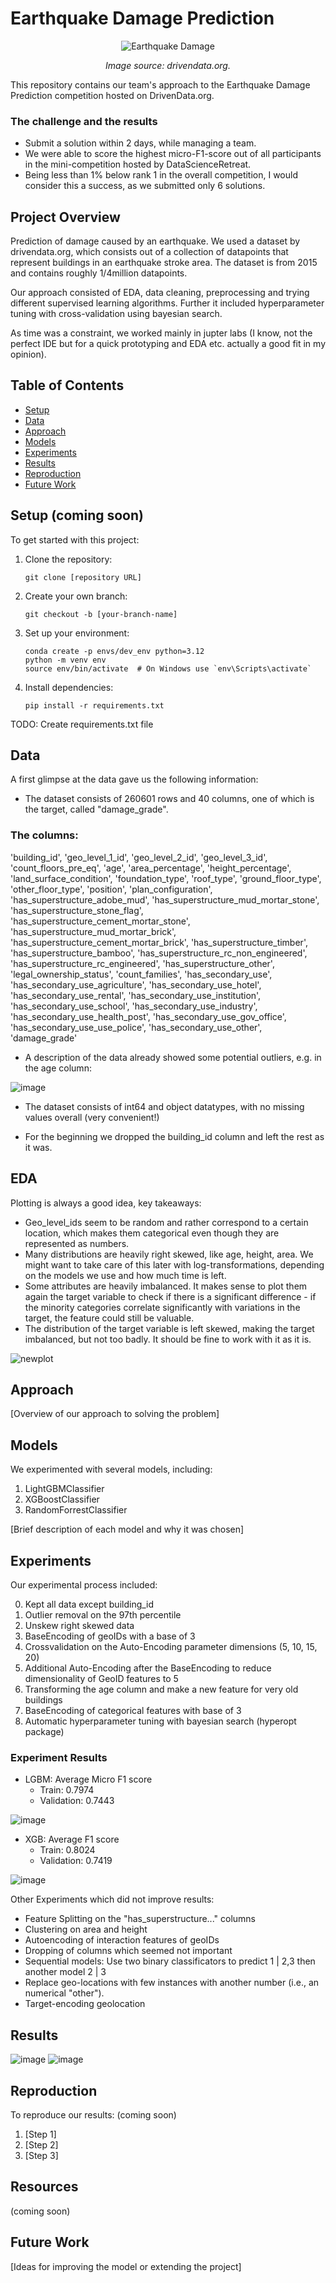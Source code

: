# Earthquake Damage Prediction
<p align="center"> <img src="https://github.com/user-attachments/assets/f7475789-6abb-4b2f-9ff0-035835c9c0c5" alt="Earthquake Damage"> </p> <p align="center"> <em>Image source: drivendata.org.</em> </p>
This repository contains our team's approach to the Earthquake Damage Prediction competition hosted on DrivenData.org. 

### The challenge and the results

- Submit a solution within 2 days, while managing a team.
- We were able to score the highest micro-F1-score out of all participants in the mini-competition hosted by DataScienceRetreat.
- Being less than 1% below rank 1 in the overall competition, I would consider this a success, as we submitted only 6 solutions.

## Project Overview

Prediction of damage caused by an earthquake.
We used a dataset by drivendata.org, which consists out of a collection of datapoints that represent buildings in an earthquake stroke area.
The dataset is from 2015 and contains roughly 1/4million datapoints.

Our approach consisted of EDA, data cleaning, preprocessing and trying different supervised learning algorithms. Further it included hyperparameter tuning with cross-validation using bayesian search.

As time was a constraint, we worked mainly in jupter labs (I know, not the perfect IDE but for a quick prototyping and EDA etc. actually a good fit in my opinion).


## Table of Contents

- [Setup](#setup)
- [Data](#data)
- [Approach](#approach)
- [Models](#models)
- [Experiments](#experiments)
- [Results](#results)
- [Reproduction](#reproduction)
- [Future Work](#future-work)

## Setup (coming soon)

To get started with this project:

1. Clone the repository:
   ```
   git clone [repository URL]
   ```
2. Create your own branch:
   ```
   git checkout -b [your-branch-name]
   ```
3. Set up your environment:
   ```
   conda create -p envs/dev_env python=3.12
   python -m venv env
   source env/bin/activate  # On Windows use `env\Scripts\activate`
   ```
4. Install dependencies:
   ```
   pip install -r requirements.txt
   ```

TODO: Create requirements.txt file

## Data
A first glimpse at the data gave us the following information:

- The dataset consists of 260601 rows and 40 columns, one of which is the target, called "damage_grade".

### The columns:

'building_id', 'geo_level_1_id', 'geo_level_2_id', 'geo_level_3_id',
       'count_floors_pre_eq', 'age', 'area_percentage', 'height_percentage',
       'land_surface_condition', 'foundation_type', 'roof_type',
       'ground_floor_type', 'other_floor_type', 'position',
       'plan_configuration', 'has_superstructure_adobe_mud',
       'has_superstructure_mud_mortar_stone', 'has_superstructure_stone_flag',
       'has_superstructure_cement_mortar_stone',
       'has_superstructure_mud_mortar_brick',
       'has_superstructure_cement_mortar_brick', 'has_superstructure_timber',
       'has_superstructure_bamboo', 'has_superstructure_rc_non_engineered',
       'has_superstructure_rc_engineered', 'has_superstructure_other',
       'legal_ownership_status', 'count_families', 'has_secondary_use',
       'has_secondary_use_agriculture', 'has_secondary_use_hotel',
       'has_secondary_use_rental', 'has_secondary_use_institution',
       'has_secondary_use_school', 'has_secondary_use_industry',
       'has_secondary_use_health_post', 'has_secondary_use_gov_office',
       'has_secondary_use_use_police', 'has_secondary_use_other',
       'damage_grade'

- A description of the data already showed some potential outliers, e.g. in the age column:
  
![image](https://github.com/user-attachments/assets/ec208ae4-a15b-4c24-ab37-0ca673cd1b9b)

- The dataset consists of int64 and object datatypes, with no missing values overall (very convenient!)

- For the beginning we dropped the building_id column and left the rest as it was.

## EDA

Plotting is always a good idea, key takeaways:

- Geo_level_ids seem to be random and rather correspond to a certain location, which makes them categorical even though they are represented as numbers.
- Many distributions are heavily right skewed, like age, height, area. We might want to take care of this later with log-transformations, depending on the models we use and how much time is left.
- Some attributes are heavily imbalanced. It makes sense to plot them again the target variable to check if there is a significant difference - if the minority categories correlate significantly with variations in the target, the feature could still be valuable.
- The distribution of the target variable is left skewed, making the target imbalanced, but not too badly. It should be fine to work with it as it is.
  
![newplot](https://github.com/user-attachments/assets/62a07560-cf48-40c1-a19d-d8f2c60e0dec)



## Approach

[Overview of our approach to solving the problem]

## Models

We experimented with several models, including:

1. LightGBMClassifier
2. XGBoostClassifier
3. RandomForrestClassifier

[Brief description of each model and why it was chosen]

## Experiments

Our experimental process included:

0. Kept all data except building_id
1. Outlier removal on the 97th percentile
2. Unskew right skewed data
4. BaseEncoding of geoIDs with a base of 3
5. Crossvalidation on the Auto-Encoding parameter dimensions (5, 10, 15, 20)
6. Additional Auto-Encoding after the BaseEncoding to reduce dimensionality of GeoID features to 5
7. Transforming the age column and make a new feature for very old buildings
8. BaseEncoding of categorical features with base of 3
9. Automatic hyperparameter tuning with bayesian search (hyperopt package)

### Experiment Results

- LGBM: Average Micro F1 score
  - Train: 0.7974
  - Validation: 0.7443
 
![image](https://github.com/user-attachments/assets/de47b871-ec0f-464a-a851-d42f4ce8644a)



- XGB: Average F1 score
  - Train: 0.8024
  - Validation: 0.7419

![image](https://github.com/user-attachments/assets/cfb66e84-918c-410c-aa1a-e74eed66e17a)

Other Experiments which did not improve results:
- Feature Splitting on the "has_superstructure..." columns
- Clustering on area and height
- Autoencoding of interaction features of geoIDs
- Dropping of columns which seemed not important
- Sequential models: Use two binary classificators to predict 1 | 2,3 then another model 2 | 3
- Replace geo-locations with few instances with another number (i.e., an numerical "other").
- Target-encoding geolocation 

## Results
![image](https://github.com/user-attachments/assets/d692bf77-cc40-4b4f-9a5f-16734166c145)
![image](https://github.com/user-attachments/assets/0c700040-ab00-47a5-b43c-afc32e38504c)

## Reproduction

To reproduce our results: (coming soon)

1. [Step 1]
2. [Step 2]
3. [Step 3]

## Resources

(coming soon)

## Future Work

[Ideas for improving the model or extending the project]
